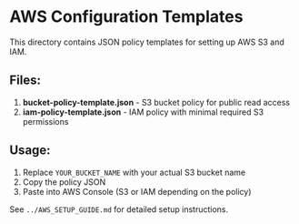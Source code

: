 # AWS Configuration Templates

This directory contains JSON policy templates for setting up AWS S3 and IAM.

## Files:

1. **bucket-policy-template.json** - S3 bucket policy for public read access
2. **iam-policy-template.json** - IAM policy with minimal required S3 permissions

## Usage:

1. Replace `YOUR_BUCKET_NAME` with your actual S3 bucket name
2. Copy the policy JSON
3. Paste into AWS Console (S3 or IAM depending on the policy)

See `../AWS_SETUP_GUIDE.md` for detailed setup instructions.
